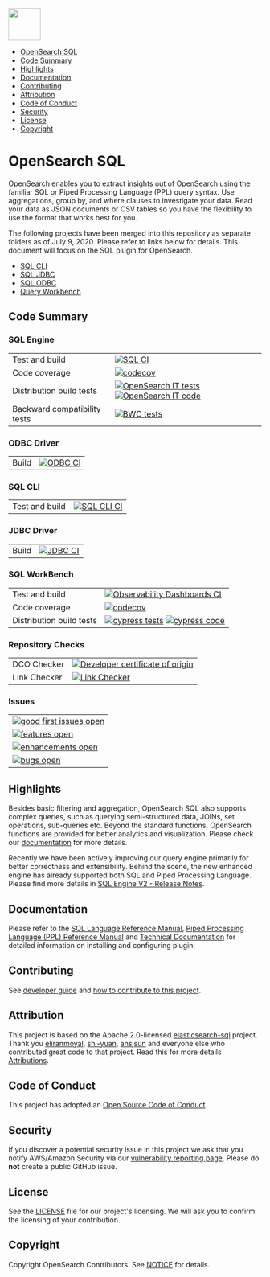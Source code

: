 <img src="https://opensearch.org/assets/brand/SVG/Logo/opensearch_logo_default.svg" height="64px"/>

- [OpenSearch SQL](#opensearch-sql)
- [Code Summary](#code-summary)
- [Highlights](#highlights)
- [Documentation](#documentation)
- [Contributing](#contributing)
- [Attribution](#attribution)
- [Code of Conduct](#code-of-conduct)
- [Security](#security)
- [License](#license)
- [Copyright](#copyright)

# OpenSearch SQL

OpenSearch enables you to extract insights out of OpenSearch using the familiar SQL or Piped Processing Language (PPL) query syntax. Use aggregations, group by, and where clauses to investigate your data. Read your data as JSON documents or CSV tables so you have the flexibility to use the format that works best for you.

The following projects have been merged into this repository as separate folders as of July 9, 2020. Please refer to links below for details. This document will focus on the SQL plugin for OpenSearch.

- [SQL CLI](https://github.com/opensearch-project/sql/tree/main/sql-cli)
- [SQL JDBC](https://github.com/opensearch-project/sql/tree/main/sql-jdbc)
- [SQL ODBC](https://github.com/opensearch-project/sql/tree/main/sql-odbc)
- [Query Workbench](https://github.com/opensearch-project/sql/tree/main/workbench)

## Code Summary

### SQL Engine

|                              |                                                                                                                                              |
| ---------------------------- | -------------------------------------------------------------------------------------------------------------------------------------------- |
| Test and build               | [![SQL CI][sql-ci-badge]][sql-ci-link]                                                        |
| Code coverage                | [![codecov][sql-codecov-badge]][sql-codecov-link]                                                                                         |
| Distribution build tests     | [![OpenSearch IT tests][opensearch-it-badge]][opensearch-it-link] [![OpenSearch IT code][opensearch-it-code-badge]][opensearch-it-code-link] |
| Backward compatibility tests | [![BWC tests][bwc-tests-badge]][bwc-tests-link]                                                                                              |

### ODBC Driver

|       |                                                 |
| ----- | ----------------------------------------------- |
| Build | [![ODBC CI][odbc-build-badge]][odbc-build-link] |

### SQL CLI

|       |                                                 |
| ----- | ----------------------------------------------- |
| Test and build | [![SQL CLI CI][sql-cli-build-badge]][sql-cli-build-link] |

### JDBC Driver

|       |                                                 |
| ----- | ----------------------------------------------- |
| Build | [![JDBC CI][jdbc-build-badge]][jdbc-build-link] |

### SQL WorkBench

|                          |                                                                                                                    |
| ------------------------ | ------------------------------------------------------------------------------------------------------------------ |
| Test and build           | [![Observability Dashboards CI][workbench-build-badge]][workbench-build-link]                                      |
| Code coverage            | [![codecov][workbench-codecov-badge]][sql-codecov-link]                                                                |
| Distribution build tests | [![cypress tests][cypress-test-badge]][cypress-test-link] [![cypress code][cypress-code-badge]][cypress-code-link] |

### Repository Checks

|              |                                                                 |
| ------------ | --------------------------------------------------------------- |
| DCO Checker  | [![Developer certificate of origin][dco-badge]][dco-badge-link] |
| Link Checker | [![Link Checker][link-check-badge]][link-check-link]            |

### Issues

|                                                                |
| -------------------------------------------------------------- |
| [![good first issues open][good-first-badge]][good-first-link] |
| [![features open][feature-badge]][feature-link]                |
| [![enhancements open][enhancement-badge]][enhancement-link]    |
| [![bugs open][bug-badge]][bug-link]                            |

[dco-badge]: https://github.com/opensearch-project/sql/actions/workflows/dco.yml/badge.svg
[dco-badge-link]: https://github.com/opensearch-project/sql/actions/workflows/dco.yml
[link-check-badge]: https://github.com/opensearch-project/sql/actions/workflows/link-checker.yml/badge.svg
[link-check-link]: https://github.com/opensearch-project/sql/actions/workflows/link-checker.yml
[odbc-build-badge]: https://github.com/opensearch-project/sql/actions/workflows/sql-odbc-main.yml/badge.svg
[odbc-build-link]: https://github.com/opensearch-project/sql/actions/workflows/sql-odbc-main.yml
[sql-cli-build-badge]: https://github.com/opensearch-project/sql/actions/workflows/sql-cli-test-and-build-workflow.yml/badge.svg
[sql-cli-build-link]: https://github.com/opensearch-project/sql/actions/workflows/sql-cli-test-and-build-workflow.yml
[jdbc-build-badge]: https://github.com/opensearch-project/sql/actions/workflows/sql-jdbc-test-and-build-workflow.yml/badge.svg
[jdbc-build-link]: https://github.com/opensearch-project/sql/actions/workflows/sql-jdbc-test-and-build-workflow.yml
[sql-ci-badge]: https://github.com/opensearch-project/sql/actions/workflows/sql-test-and-build-workflow.yml/badge.svg
[sql-ci-link]: https://github.com/opensearch-project/sql/actions/workflows/sql-test-and-build-workflow.yml
[bwc-tests-badge]: https://img.shields.io/badge/BWC%20tests-in%20progress-yellow
[bwc-tests-link]: https://github.com/opensearch-project/sql/issues/193
[good-first-badge]: https://img.shields.io/github/issues/opensearch-project/sql/good%20first%20issue.svg
[good-first-link]: https://github.com/opensearch-project/sql/issues?q=is%3Aopen+is%3Aissue+label%3A%22good+first+issue%22+
[feature-badge]: https://img.shields.io/github/issues/opensearch-project/sql/feature.svg
[feature-link]: https://github.com/opensearch-project/sql/issues?q=is%3Aopen+is%3Aissue+label%3Afeature
[bug-badge]: https://img.shields.io/github/issues/opensearch-project/sql/bug.svg
[bug-link]: https://github.com/opensearch-project/sql/issues?q=is%3Aopen+is%3Aissue+label%3Abug+
[enhancement-badge]: https://img.shields.io/github/issues/opensearch-project/sql/enhancement.svg
[enhancement-link]: https://github.com/opensearch-project/sql/issues?q=is%3Aopen+is%3Aissue+label%3Aenhancement+
[workbench-build-badge]: https://github.com/opensearch-project/sql/actions/workflows/sql-workbench-test-and-build-workflow.yml/badge.svg
[workbench-build-link]: https://github.com/opensearch-project/sql/actions/workflows/sql-workbench-test-and-build-workflow.yml
[cypress-test-badge]: https://img.shields.io/badge/Cypress%20tests-in%20progress-yellow
[cypress-test-link]: https://github.com/opensearch-project/opensearch-build/issues/1124
[cypress-code-badge]: https://img.shields.io/badge/Cypress%20code-blue
[cypress-code-link]: https://github.com/opensearch-project/sql/tree/main/workbench/.cypress/integration
[sql-codecov-badge]: https://codecov.io/gh/opensearch-project/sql/branch/main/graphs/badge.svg?flag=sql-engine
[workbench-codecov-badge]: https://codecov.io/gh/opensearch-project/sql/branch/main/graphs/badge.svg?flag=query-workbench
[sql-codecov-link]: https://codecov.io/gh/opensearch-project/sql
[opensearch-it-badge]: https://img.shields.io/badge/SQL%20IT%20tests-in%20progress-yellow
[opensearch-it-link]: https://github.com/opensearch-project/opensearch-build/issues/1124
[opensearch-it-code-badge]: https://img.shields.io/badge/SQL%20IT%20code-blue
[opensearch-it-code-link]: https://github.com/opensearch-project/sql/tree/main/integ-test

## Highlights

Besides basic filtering and aggregation, OpenSearch SQL also supports complex queries, such as querying semi-structured data, JOINs, set operations, sub-queries etc. Beyond the standard functions, OpenSearch functions are provided for better analytics and visualization. Please check our [documentation](#documentation) for more details.

Recently we have been actively improving our query engine primarily for better correctness and extensibility. Behind the scene, the new enhanced engine has already supported both SQL and Piped Processing Language. Please find more details in [SQL Engine V2 - Release Notes](./docs/dev/NewSQLEngine.md).

## Documentation

Please refer to the [SQL Language Reference Manual](./docs/user/index.rst), [Piped Processing Language (PPL) Reference Manual](./docs/user/ppl/index.rst) and [Technical Documentation](https://opensearch.org/docs/latest/search-plugins/sql/index/) for detailed information on installing and configuring plugin.

## Contributing

See [developer guide](DEVELOPER_GUIDE.rst) and [how to contribute to this project](CONTRIBUTING.md).

## Attribution

This project is based on the Apache 2.0-licensed [elasticsearch-sql](https://github.com/NLPchina/elasticsearch-sql) project. Thank you [eliranmoyal](https://github.com/eliranmoyal), [shi-yuan](https://github.com/shi-yuan), [ansjsun](https://github.com/ansjsun) and everyone else who contributed great code to that project. Read this for more details [Attributions](./docs/attributions.md).

## Code of Conduct

This project has adopted an [Open Source Code of Conduct](./CODE_OF_CONDUCT.md).

## Security

If you discover a potential security issue in this project we ask that you notify AWS/Amazon Security via our [vulnerability reporting page](http://aws.amazon.com/security/vulnerability-reporting/). Please do **not** create a public GitHub issue.

## License

See the [LICENSE](./LICENSE.txt) file for our project's licensing. We will ask you to confirm the licensing of your contribution.

## Copyright

Copyright OpenSearch Contributors. See [NOTICE](./NOTICE) for details.
